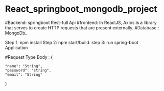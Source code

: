 # React_springboot_mongodb_project


#Backend: springboot Rest-full Api 
#frontend: In ReactJS, Axios is a library that serves to create HTTP requests that are present externally.
#Database : MongoDb..


Step 1: npm install
Step 2: npm start/build.
step 3: run spring-boot Application 



#Request Type Body : {
    
    "name": "String",
    "password": "string",
    "email": "String"
}
